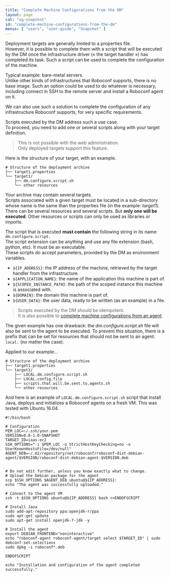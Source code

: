 ```yaml
---
title: "Complete Machine Configurations from the DM"
layout: page
cat: "ug-snapshot"
id: "complete-machine-configurations-from-the-dm"
menus: [ "users", "user-guide", "Snapshot" ]
---
```


Deployment targets are generally limited to a properties file.  
However, it is possible to complete them with a script that will be executed by the DM once the
infrastructure driver (« the target handler ») has completed its task.
Such a script can be used to complete the configuration of the machine.

Typical example: bare-metal servers.  
Unlike other kinds of infrastructures that Roboconf supports, there is no base
image. Such an option could be used to do whatever is necessary, including connect in SSH to
the remote server and install a Roboconf agent on it.

We can also use such a solution to complete the configuration of any infrastructure
Roboconf supports, for very specific requirements.

Scripts executed by the DM address such a use case.  
To proceed, you need to add one or several scripts along with your target definition.

> This is not possible with the web administration.  
> Only deployed targets support this feature.

Here is the structure of your target, with an example.

```properties
# Structure of the deployment archive
├── target1.properties
└── target1/
    ├── dm.configure.script.sh
    └── other resources
```

Your archive may contain several targets.  
Scripts associated with a given target must be located in a sub-directory whose name is
the same than the properties file (in the example: *target1*). There can be several resources
and several scripts. But **only one will be executed**. Other resources or scripts can only be
used as libraries or imports.

The script that is executed **must contain** the following string in its name: `dm.configure.script.`  
The script extension can be anything and use any file extension (bash, python, etc). It must be an executable.  
These scripts do accept parameters, provided by the DM as environment variables.

* `${IP_ADDRESS}`: the IP address of the machine, retrieved by the target handler from the infrastructure.
* `${APPLICATION_NAME}`: the name of the application this machine is part of.
* `${SCOPED_INSTANCE_PATH}`: the path of the scoped instance this machine is associated with.
* `${DOMAIN}`: the domain this machine is part of. 
* `${USER_DATA}`: the user data, ready to be written (as an example) in a file.  

> Scripts executed by the DM should be idempotent.  
> It is also possible to [complete machine configurations from an agent](complete-machine-configurations-from-an-agent.html).

The given example has one drawback: the *dm.configure.script.sh* file will also be sent to the agent to be executed.
To prevent this situation, there is a prefix that can be set for resources that should not be sent to an agent: `local.`
(no matter the case).

Applied to our example...

```properties
# Structure of the deployment archive
├── target1.properties
└── target1/
    ├── LOCAL.dm.configure.script.sh
    ├── LOCAL.config.file
    ├── scripts.that.will.be.sent.to.agents.sh
    └── other resources
```

And here is an example of `LOCAL.dm.configure.script.sh` script that
install Java, deploys and initializes a Roboconf agents on a fresh VM.
This was tested with Ubuntu 16.04.

```properties
#!/bin/bash

# Configuration
PEM_LOC=~/.ssh/your.pem
VERSION=0.8-1.0-SNAPSHOT
TARGET_ID=iaas-ec2
SSH_OPTIONS="-i $PEM_LOC -o StrictHostKeyChecking=no -o UserKnownHostsFile=/dev/null"
AGENT_DEB=~/.m2/repository/net/roboconf/roboconf-dist-debian-agent/$VERSION/roboconf-dist-debian-agent-$VERSION.deb


# Do not edit further, unless you know exactly what to change.
# Upload the Debian package for the agent
scp $SSH_OPTIONS $AGENT_DEB ubuntu@${IP_ADDRESS}:
echo "The agent was successfully uploaded."

# Connect to the agent VM
ssh -t $SSH_OPTIONS ubuntu@${IP_ADDRESS} bash <<ENDOFSCRIPT

# Install Java
sudo add-apt-repository ppa:openjdk-r/ppa  
sudo apt-get update
sudo apt-get install openjdk-7-jdk -y
	
# Install the agent
export DEBIAN_FRONTEND="noninteractive"
echo "roboconf-agent roboconf-agent/target select $TARGET_ID" | sudo debconf-set-selections
sudo dpkg -i roboconf*.deb

ENDOFSCRIPT

echo "Installation and configuration of the agent completed successfully."
```
